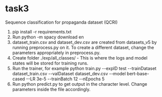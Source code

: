 # task3
Sequence classification for propaganda dataset (QCRI)

1. pip install -r requirements.txt 
2. Run python -m spacy download en
3. dataset_train.csv and dataset_dev.csv are created from datasets_v5 by running preprocess.py on it. To create a different 
dataset, change the parameters appropriately in preprocess.py.
4. Create folder ./exp/all_classes/ - This is where the logs and model states will be stored for training runs. 
5. Run the trainer, for example 
python train.py --expID test --trainDataset dataset_train.csv --valDataset dataset_dev.csv --model bert-base-cased --LR 3e-5 --trainBatch 12 --nEpochs 5
6. Run python predict.py to get output in the character level. Change parameters inside the file accordingly.
